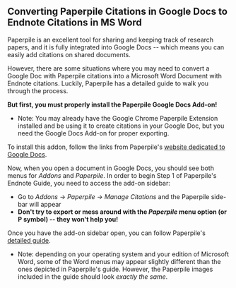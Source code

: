 


## Converting Paperpile Citations in Google Docs to Endnote Citations in MS Word

Paperpile is an excellent tool for sharing and keeping track of research papers, and it is fully integrated into Google Docs -- which means you can easily add citations on shared documents. 

However, there are some situations where you may need to convert a Google Doc with Paperpile citations into a Microsoft Word Document with Endnote citations. Luckily, Paperpile has a detailed guide to walk you through the process.

__But first, you must properly install the Paperpile Google Docs Add-on!__ 

- Note: You may already have the Google Chrome Paperpile Extension installed and be using it to create citations in your Google Doc, but you need the Google Docs Add-on for proper exporting. 

To install this addon, follow the links from Paperpile's [website dedicated to Google Docs](https://paperpile.com/blog/free-google-docs-add-on/).

Now, when you open a document in Google Docs, you should see both menus for *Addons* and *Paperpile*. In order to begin Step 1 of Paperpile's Endnote Guide, you need to access the add-on sidebar:  

- Go to *Addons* $\rightarrow$ *Paperpile* $\rightarrow$ *Manage Citations* and the Paperpile side-bar will appear
- __Don't try to export or mess around with the *Paperpile* menu option (or P symbol) -- they won't help you!__

Once you have the add-on sidebar open, you can follow Paperpile's [detailed guide](http://forum.paperpile.com/t/guide-export-a-google-document-to-word-endnote/777). 

- Note: depending on your operating system and your edition of Microsoft Word, some of the Word menus may appear slightly different than the ones depicted in Paperpile's guide. However, the Paperpile images included in the guide should look *exactly the same*. 

